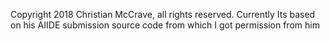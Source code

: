 Copyright 2018 Christian McCrave, all rights reserved.
Currently Its based on his AIIDE submission source code from which I got permission from him